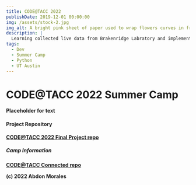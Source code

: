 ```yaml
---
title: CODE@TACC 2022
publishDate: 2019-12-01 00:00:00
img: /assets/stock-2.jpg
img_alt: A bright pink sheet of paper used to wrap flowers curves in front of rich blue background
description: |
  Learning collected live data from Brakenridge Labratory and implementing that data into datasets and arrays to create a data model to stimulate lights showing the different temperatures, conditions, and the times of day.
tags:
  - Dev
  - Summer Camp
  - Python
  - UT Austin
---
```


# CODE@TACC 2022 Summer Camp

**Placeholder for text**

#### Project Repository
**[CODE@TACC 2022 Final Project repo](https://github.com/abdonmorales/TACC-2022-Final-Project)**

##### Camp Information
**[CODE@TACC Connected repo](https://github.com/jeaimehp/codeattacc-connected)**

**(c) 2022 Abdon Morales**
